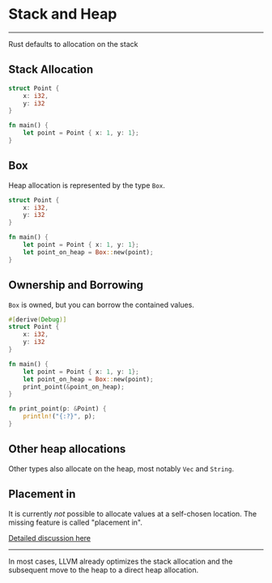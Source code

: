 # Stack and Heap

---

Rust defaults to allocation on the stack

## Stack Allocation

```rust []
struct Point {
    x: i32,
    y: i32
}

fn main() {
    let point = Point { x: 1, y: 1};
}
```

## Box

Heap allocation is represented by the type `Box`.

```rust []
struct Point {
    x: i32,
    y: i32
}

fn main() {
    let point = Point { x: 1, y: 1};
    let point_on_heap = Box::new(point);
}
```

## Ownership and Borrowing

`Box` is owned, but you can borrow the contained values.

```rust []
#[derive(Debug)]
struct Point {
    x: i32,
    y: i32
}

fn main() {
    let point = Point { x: 1, y: 1};
    let point_on_heap = Box::new(point);
    print_point(&point_on_heap);
}

fn print_point(p: &Point) {
    println!("{:?}", p);
}
```

## Other heap allocations

Other types also allocate on the heap, most notably `Vec` and `String`.

## Placement in

It is currently *not* possible to allocate values at a self-chosen location. The missing feature is called "placement in".

[Detailed discussion here](https://internals.rust-lang.org/t/lang-team-minutes-feature-status-report-placement-in-and-box/4646)

---

In most cases, LLVM already optimizes the stack allocation and the subsequent move to the heap to a direct heap allocation.
